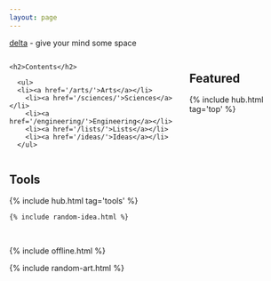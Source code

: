 ```yaml
---
layout: page
---
```



<p><a href="/about">delta</a> - give your mind some space</p>


<div class="columns is-vcentered">

  <div class="column is-4">

    <h2>Contents</h2>

      <ul>
      <li><a href='/arts/'>Arts</a></li>
        <li><a href='/sciences/'>Sciences</a></li>
        <li><a href='/engineering/'>Engineering</a></li>
        <li><a href='/lists/'>Lists</a></li>
        <li><a href='/ideas/'>Ideas</a></li>
      </ul>



  </div>

  <div class="column is-4"> 
    <h2>Featured</h2>
    {% include hub.html tag='top' %}
  </div>

</div>


<div class="columns">

  <div class="column is-8">
    <h2>Tools</h2>
    {% include hub.html tag='tools' %}
    
    {% include random-idea.html %}

  </div>

</div>


<br>

{% include offline.html  %}

{% include random-art.html %}




